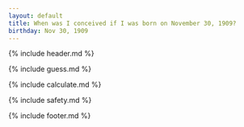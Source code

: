 ```yaml
---
layout: default
title: When was I conceived if I was born on November 30, 1909?
birthday: Nov 30, 1909
---
```


{% include header.md %}

{% include guess.md %}

{% include calculate.md %}

{% include safety.md %}

{% include footer.md %}



